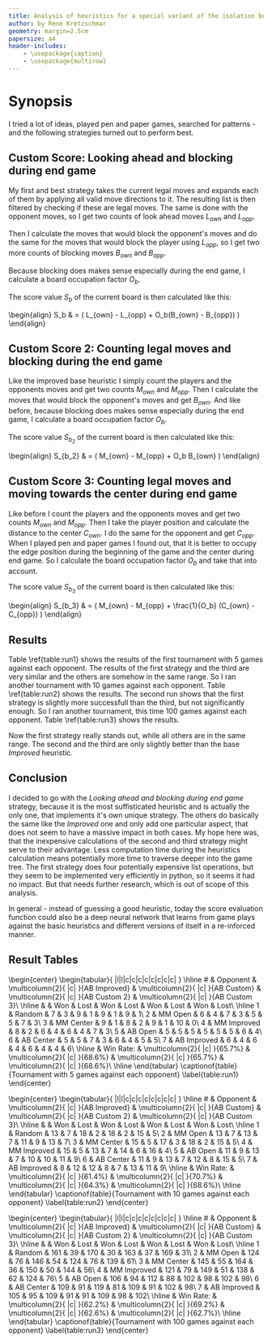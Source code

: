 ```yaml
---
title: Analysis of heuristics for a special variant of the isolation board game
author: by Rene Kretzschmar
geometry: margin=2.5cm
papersize: a4
header-includes:
    - \usepackage{caption}
    - \usepackage{multirow}
---
```


# Synopsis

I tried a lot of ideas, played pen and paper games, searched for patterns - and the following strategies turned out to perform best.

## Custom Score: Looking ahead and blocking during end game
My first and best strategy takes the current legal moves and expands each of them by applying all valid move directions to it. The resulting list is then filtered by checking if these are legal moves. The same is done with the opponent moves, so I get two counts of look ahead moves $L_{own}$ and $L_{opp}$.

Then I calculate the moves that would block the opponent's moves and do the same for the moves that would block the player using $L_{opp}$, so I get two more counts of blocking moves $B_{own}$ and $B_{opp}$.

Because blocking does makes sense especially during the end game, I calculate a board occupation factor $O_b$. 

The score value $S_b$ of the current board is then calculated like this:

\begin{align}
S_b & = ( L_{own} - L_{opp} + O_b(B_{own} - B_{opp}) )
\end{align}

## Custom Score 2: Counting legal moves and blocking during the end game

Like the improved base heuristic I simply count the players and the opponents moves and get two counts $M_{own}$ and $M_{opp}$. Then I calculate the moves that would block the opponent's moves and get $B_{own}$. And like before, because blocking does makes sense especially during the end game, I calculate a board occupation factor $O_b$.

The score value $S_{b_2}$ of the current board is then calculated like this:

\begin{align}
S_{b_2} & = ( M_{own} - M_{opp} + O_b B_{own} )
\end{align}

## Custom Score 3: Counting legal moves and moving towards the center during end game

Like before I count the players and the opponents moves and get two counts $M_{own}$ and $M_{opp}$. Then I take the player position and calculate the distance to the center $C_{own}$. I do the same for the opponent and get $C_{opp}$. When I played pen and paper games I found out, that it is better to occupy the edge position during the beginning of the game and the center during end game. So I calculate the board occupation factor $O_b$ and take that into account.

 The score value $S_{b_3}$ of the current board is then calculated like this:

\begin{align}
S_{b_3} & = ( M_{own} - M_{opp} + \frac{1}{O_b} (C_{own} - C_{opp}) )
\end{align}

## Results

Table \ref{table:run1} shows the results of the first tournament with 5 games against each opponent. The results of the first strategy and the third are very similar and the others are somehow in the same range. So I ran another tournament with 10 games against each opponent. Table \ref{table:run2} shows the results. The second run shows that the first strategy is slightly more successfull than the third, but not significantly enough. So I ran another tournament, this time 100 games against each opponent. Table \ref{table:run3} shows the results.

Now the first strategy really stands out, while all others are in the same range. The second and the third are only slightly better than the base _Improved_ heuristic.

## Conclusion
I decided to go with the _Looking ahead and blocking during end game_ strategy, because it is the most suffisticated heuristic and is actually the only one, that implements it's own unique strategy. The others do basically the same like the _Improved_ one and only add one particular aspect, that does not seem to have a massive impact in both cases. My hope here was, that the inexpensive calculations of the second and third strategy might serve to their advantage. Less computation time during the heuristics calculation means potentially more time to traverse deeper into the game tree. The first strategy does four potentially expensive list operations, but they seem to be implemented very efficiently in python, so it seems it had no impact. But that needs further research, which is out of scope of this analysis.

In general - instead of guessing a good heuristic, today the score evaluation function could also be a deep neural network that learns from game plays against the basic heuristics and different versions of itself in a re-inforced manner.

## Result Tables

\begin{center}
\begin{tabular}{ |l|l|c|c|c|c|c|c|c|c| }
\hline
\# & Opponent & \multicolumn{2}{ |c| }{AB Improved} & \multicolumn{2}{ |c| }{AB Custom} & \multicolumn{2}{ |c| }{AB Custom 2} & \multicolumn{2}{ |c| }{AB Custom 3}\\
\hline
& & Won & Lost & Won & Lost & Won & Lost & Won & Lost\\
\hline
    1 & Random & 7 & 3 & 9  &   1  &   9  &   1  &   9  &   1\\
    2 & MM Open & 6  &   4   &  7  &   3  &   5  &   5 &    7  &   3\\
    3 & MM Center & 9  &   1   &  8  &   2   &  9  &   1  &  10  &   0\\
    4 & MM Improved & 8  &   2  &   6  &   4  &   6  &   4  &   7  &   3\\
    5 & AB Open & 5  &   5   &  5  &   5   &  5  &   5   &  6  &   4\\
    6 & AB Center & 5  &   5  &   7  &   3   &  6  &   4  &   5  &   5\\
    7 & AB Improved &   6  &   4  &   6  &   4   &  6  &   4  &   4  &   6\\
\hline
& Win Rate: & \multicolumn{2}{ |c| }{65.7\%} & \multicolumn{2}{ |c| }{68.6\%} & \multicolumn{2}{ |c| }{65.7\%} & \multicolumn{2}{ |c| }{68.6\%}\\
\hline
\end{tabular}
\captionof{table}{Tournament with 5 games against each opponent}
\label{table:run1}
\end{center}

\begin{center}
\begin{tabular}{ |l|l|c|c|c|c|c|c|c|c| }
\hline
\# & Opponent & \multicolumn{2}{ |c| }{AB Improved} & \multicolumn{2}{ |c| }{AB Custom} & \multicolumn{2}{ |c| }{AB Custom 2} & \multicolumn{2}{ |c| }{AB Custom 3}\\
\hline
& & Won & Lost & Won & Lost & Won & Lost & Won & Lost\\
\hline
    1   &    Random    &  13  &   7 &   18  &   2  &  18  &   2  &  15  &   5\\
    2    &   MM Open   &  13  &   7  &  13  &   7  &  11  &   9  &  13  &   7\\
    3    &  MM Center   & 15  &   5  &  17  &   3  &  18  &   2  &  15  &   5\\
    4   &  MM Improved  & 15  &   5  &  13  &   7  &  14  &   6  &  16  &   4\\
    5   &    AB Open    & 11  &   9  &  13  &   7  &  10  &  10  &  11  &   9\\
    6   &   AB Center   & 11  &   9  &  13  &   7  &  12  &   8  &  15  &   5\\
    7   &  AB Improved   & 8  &  12  &  12  &   8  &   7  &  13  &  11  &   9\\
\hline
& Win Rate: & \multicolumn{2}{ |c| }{61.4\%} & \multicolumn{2}{ |c| }{70.7\%} & \multicolumn{2}{ |c| }{64.3\%} & \multicolumn{2}{ |c| }{68.6\%}\\
\hline
\end{tabular}
\captionof{table}{Tournament with 10 games against each opponent}
\label{table:run2}
\end{center}

\begin{center}
\begin{tabular}{ |l|l|c|c|c|c|c|c|c|c| }
\hline
\# & Opponent & \multicolumn{2}{ |c| }{AB Improved} & \multicolumn{2}{ |c| }{AB Custom} & \multicolumn{2}{ |c| }{AB Custom 2} & \multicolumn{2}{ |c| }{AB Custom 3}\\
\hline
& & Won & Lost & Won & Lost & Won & Lost & Won & Lost\\
\hline
1   &    Random     & 161 &  39  &  170 &  30 &   163 &  37  &  169 &  31\\
2   &    MM Open    & 124 &  76  &  146 &  54 &   124 &  76  &  139 &  61\\
3   &   MM Center   & 145 &  55  &  164 &  36 &   150 &  50  &  144 &  56\\
4   &  MM Improved  & 121 &  79  &  149 &  51 &   138 &  62  &  124 &  76\\
5   &    AB Open    & 106 &  94  &  112 &  88 &   102 &  98  &  102 &  98\\
6   &   AB Center   & 109 &  91  &  119 &  81 &   109 &  91  &  102 &  98\\
7   &  AB Improved  & 105 &  95  &  109 &  91 &   91  &  109 &  98  &  102\\
\hline
& Win Rate: & \multicolumn{2}{ |c| }{62.2\%} & \multicolumn{2}{ |c| }{69.2\%} & \multicolumn{2}{ |c| }{62.6\%} & \multicolumn{2}{ |c| }{62.7\%}\\
\hline
\end{tabular}
\captionof{table}{Tournament with 100 games against each opponent}
\label{table:run3}
\end{center}